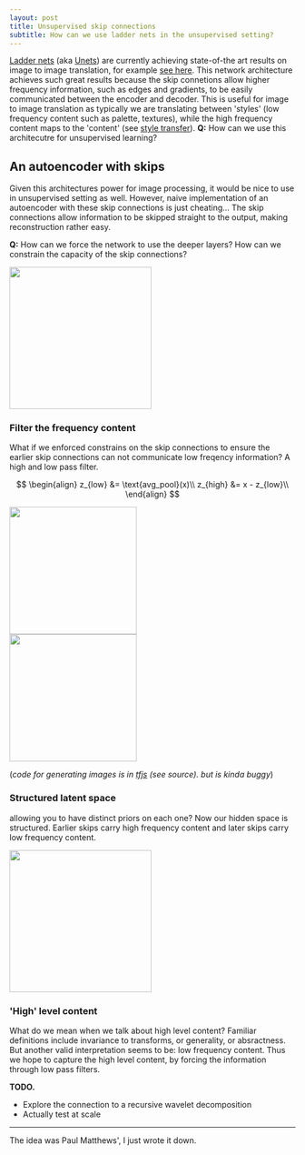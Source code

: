 ```yaml
---
layout: post
title: Unsupervised skip connections
subtitle: How can we use ladder nets in the unsupervised setting?
---
```


[Ladder nets](https://arxiv.org/abs/1507.02672) (aka [Unets](https://arxiv.org/abs/1505.04597)) are currently achieving state-of-the art results on image to image translation, for example [see here](https://phillipi.github.io/pix2pix/). This network architecture achieves such great results because the skip connetions allow higher frequency information, such as edges and gradients, to be easily communicated between the encoder and decoder. This is useful for image to image translation as typically we are translating between 'styles' (low frequency content such as palette, textures), while the high frequency content maps to the 'content' (see [style transfer](https://www.cv-foundation.org/openaccess/content_cvpr_2016/papers/Gatys_Image_Style_Transfer_CVPR_2016_paper.pdf)). $\textbf{Q:}$ How can we use this architecutre for unsupervised learning?


## An autoencoder with skips

Given this architectures power for image processing, it would be nice to use in unsupervised setting as well. However, naive implementation of an autoencoder with these skip connections is just cheating... The skip connections allow information to be skipped straight to the output, making reconstruction rather easy.

<!-- TODO show example of pathology. Deeper layers dont need to learn anything... -->

$\textbf{Q:}$ How can we force the network to use the deeper layers? How can we constrain the capacity of the skip connections?

<img src="../assets/unsupervised-laddernet/ladder-net.png" width="250" height="250" class="center-image">


### Filter the frequency content

What if we enforced constrains on the skip connections to ensure the earlier skip connections can not communicate low freqency information? A high and low pass filter.

$$
\begin{align}
z_{low} &= \text{avg_pool}(x)\\
z_{high} &= x - z_{low}\\
\end{align}
$$


<div id="starry-night">
    <img height="224" width="224" id="starry-night-img" src="../assets/unsupervised-laddernet/starry-night.jpg"/>
</div>
<div id="albertina">    
  <img height="224" width="224" id="albertina-img" src="../assets/unsupervised-laddernet/albertina.jpeg"/>
</div>

<script src="https://cdn.jsdelivr.net/npm/@tensorflow/tfjs@0.11.2"></script>
<script type="text/javascript">
  // supposedly can use https://github.com/envygeeks/jekyll-assets/blob/master/README.md
  // to move js into assets folder.

  const [width, height] = [224, 224];

  function draw(image, div, name) {
    const canvas = document.createElement('canvas');
    canvas.className = name;

    tf.toPixels(image.reshape([height, width,3]), canvas);

    div.appendChild(canvas);
  }

  function low_pass_filter(img){
    pool = tf.layers.averagePooling2d({"poolSize": [4,4],
                                       "strides": [4,4],
                                       "padding": "same",
                                       "dataFormat": "channelsLast"});
    low = pool.apply(img.reshape([1, width, height, 3]));
    return tf.image.resizeBilinear(low, [width, height]);
  }

  function decompose(name){
    const div = document.getElementById(name);

    const imgElement = document.getElementById(name + '-img');
    const img = tf.fromPixels(imgElement).toFloat();

    const low = low_pass_filter(img);
    const high = tf.sub(img, low);

    // not sure wtf is happening here. `other` renders, `low` doesnt so...
    // tf.sub(img, high) does work. so it is the content of the array that is the issue?!
    const other = tf.add(img, high)

    // draw(tf.sigmoid(low), div, 'low');
    draw(tf.sigmoid(other), div, 'low');
    draw(tf.sigmoid(high), div, 'high');
  }

  decompose("starry-night");
  decompose("albertina");
</script>
(_code for generating images is in [tfjs](https://js.tensorflow.org/) (see source). but is kinda buggy_)


### Structured latent space

<side>allowing you to have distinct priors on each one?</side>
Now our hidden space is structured. Earlier skips carry high frequency content and later skips carry low frequency content.

<img src="../assets/unsupervised-laddernet/freq-net.png" width="250" height="250" class="center-image">

### 'High' level content

What do we mean when we talk about high level content? Familiar definitions include invariance to transforms, or generality, or absractness. But another valid interpretation seems to be: low frequency content. Thus we hope to capture the high level content, by forcing the information through low pass filters.

__TODO.__

- Explore the connection to a recursive wavelet decomposition
- Actually test at scale

***

The idea was Paul Matthews', I just wrote it down.
